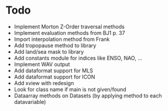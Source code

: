 # Todo

- Implement Morton Z-Order traversal methods
- Implement evaluation methods from BJ1 p. 37
- Import interpolation method from Frank
- Add tropopause method to library
- Add land/sea mask to library
- Add constants module for indices like ENSO, NAO, ...
- Implement WAV output
- Add dataformat support for MLS
- Add dataformat support for ICON
- Add xview with redesign
- Look for class name if main is not given/found
- Dataarray methods on Datasets (by applying method to each datavariable)
